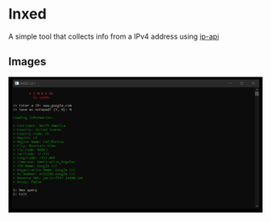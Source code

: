 # Inxed
A simple tool that collects info from a IPv4 address using [ip-api](https://ip-api.com/)


## Images

![main program](https://github.com/manucabral/Inxed/blob/main/images/1.png)
